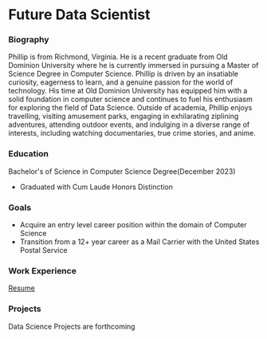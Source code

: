 # Future Data Scientist

### Biography
Phillip is from Richmond, Virginia. He is a recent graduate from Old Dominion University where he is currently immersed in pursuing a Master of Science Degree in Computer Science.  Phillip is driven by an insatiable curiosity, eagerness to learn, and a genuine passion for the world of technology.   His time at Old Dominion University has equipped him with a solid foundation in computer science and continues to fuel his enthusiasm for exploring the field of Data Science. Outside of academia, Phillip enjoys travelling, visiting amusement parks, engaging in exhilarating ziplining adventures, attending outdoor events, and indulging in a diverse range of interests, including watching documentaries, true crime stories, and anime.
### Education
Bachelor's of Science in Computer Science Degree(December 2023)
* Graduated with Cum Laude Honors Distinction 

### Goals
* Acquire an entry level career position within the domain of Computer Science
* Transition from a 12+ year career as a Mail Carrier with the United States Postal Service

### Work Experience
[Resume](https://philewj.github.io/assets/Phillip-Wilson-Resume-v2-Jan-2024.pdf)
### Projects
Data Science Projects are forthcoming


